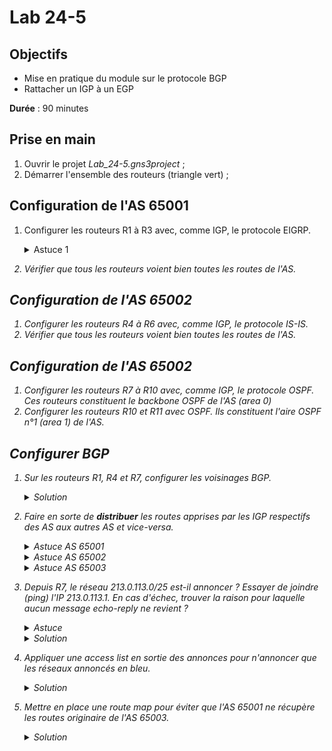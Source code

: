 Lab 24-5
===

## Objectifs
* Mise en pratique du module sur le protocole BGP
* Rattacher un IGP à un EGP

**Durée** : 90 minutes

## Prise en main
1. Ouvrir le projet _Lab_24-5.gns3project_ ;
3. Démarrer l'ensemble des routeurs (triangle vert) ;

## Configuration de l'AS 65001
1. Configurer les routeurs R1 à R3 avec, comme IGP, le protocole EIGRP.
    <details>
    <summary>Astuce 1</summary>

    Penser à bien annoncer les réseaux des <em>loopback<em>
    </details>
2. Vérifier que tous les routeurs voient bien toutes les routes de l'AS.

## Configuration de l'AS 65002
1. Configurer les routeurs R4 à R6 avec, comme IGP, le protocole IS-IS.
2. Vérifier que tous les routeurs voient bien toutes les routes de l'AS.

## Configuration de l'AS 65002
1. Configurer les routeurs R7 à R10 avec, comme IGP, le protocole OSPF. Ces routeurs constituent le _backbone_ OSPF de l'AS (_area 0_)
2. Configurer les routeurs R10 et R11 avec OSPF. Ils constituent l'aire OSPF n°1 (_area 1_) de l'AS.

## Configurer BGP
1. Sur les routeurs R1, R4 et R7, configurer les voisinages BGP.
    <details>
    <summary>Solution</summary>

    <pre>
    Sur R4:

    R4(config)# router bgp 65002
    R4(config-router)# neighbor 128.66.0.0 remote-as 65001
    R4(config-router)# neighbor 128.66.1.1 remote-as 65003
    </pre>
    </details>  
2. Faire en sorte de **distribuer** les routes apprises par les IGP respectifs des AS aux autres AS et vice-versa.
    <details>
    <summary>Astuce AS 65001</summary>

    Pour distribuer les routes à BGP, il faut rajouter des paramètres !
    <details>
      <summary>Solution</summary>

      <pre>
      redistribute bgp 65001 metric 100 1 255 1 1500
      </pre>
    </details>
    </details>
    
    <details>
    <summary>Astuce AS 65002</summary>

    Pour distribuer les routes à ISIS, il faut rajouter des paramètres !
      <details>
      <summary>Solution</summary>

      <pre>
      redistribute isis level-1-2
      </pre>
      Par défaut, BGP redistribue à des routeurs L2. Or, dans ce lab, la configuration fait que les routeurs sont en L1/L2 de même niveau (donc L1).
      </details>
    </details>
    
    <details>
    <summary>Astuce AS 65003</summary>

    Pour distribuer les routes à OSPF, il faut rajouter des paramètres !
        <details>
        <summary>Solution</summary>

        <pre>
        redistribute ospf 1 match internal external 1 external 2
        </pre>
        </details>
    </details>
3. Depuis R7, le réseau _213.0.113.0/25_ est-il annoncer ? Essayer de joindre (_ping_) l'IP _213.0.113.1_. En cas d'échec, trouver la raison pour laquelle aucun message _echo-reply_ ne revient ?
    <details>
    <summary>Astuce</summary>

    Penser à faire une capture réseau !
    </details>
    <details>
    <summary>Solution</summary>

    <ul>
      <li>Le _ping_ ne fonctionne pas bien que le réseau soit annoncé.</li>
      <li> Une trace réseau permet de mettre en évidence que seul un message _echo-request_ est envoyé, sans réponse. En revanche, l'IP source d'émission de ce message est l'adresse IP <em>128.66.2.1</em>. Or cette IP n'est pas dans la table de routage du routeur R3 qui porte cette IP.</li>
    </ul>
    Pour pouvoir joindre l'adresse, il faut partir depuis une IP annoncée :
    <pre>
    ping 213.0.113.1 source 172.20.3.7
    </pre>
    </details>
4. Appliquer une _access list_ en sortie des annonces pour n'annoncer que les réseaux annoncés en bleu.
    <details> 
    <summary>Solution</summary>

    <pre>
    Sur R1 :

    R1(config)# access-list 1 deny 10.0.0.0 0.255.255.255
    R1(config)# access-list 1 deny 172.16.0.0 0.15.255.255
    R1(config)# access-list 1 permit any
    R1(config)# router bgp 65001
    R1(config-router)# neighbor 128.66.0.1 distribute-list 1 out
    R1(config-router)# neighbor 128.66.2.1 distribute-list 1 out 
    </pre>
    </details>

5. Mettre en place une _route map_ pour éviter que l'AS 65001 ne récupère les routes originaire de l'AS 65003.
    <details>
    <summary>Solution</summary>

    <pre>
    Sur R1:

    R1(config)# ip as-path access-list 1 deny _65003$
    R1(config)# ip as-path access-list 1 permit .*
    R1(config)# route-map NoAS65003 permit 10
    R1(config-route-map)# match as-path 1
    R1(config-route-map)# exit
    R1(config)# router bgp 65001
    R1(config-router)# neighbor 128.66.0.1 route-map NoAS65003 in
    R1(config-router)# neighbor 128.66.2.1 route-map NoAS65003 in
    </pre>
    </details>

